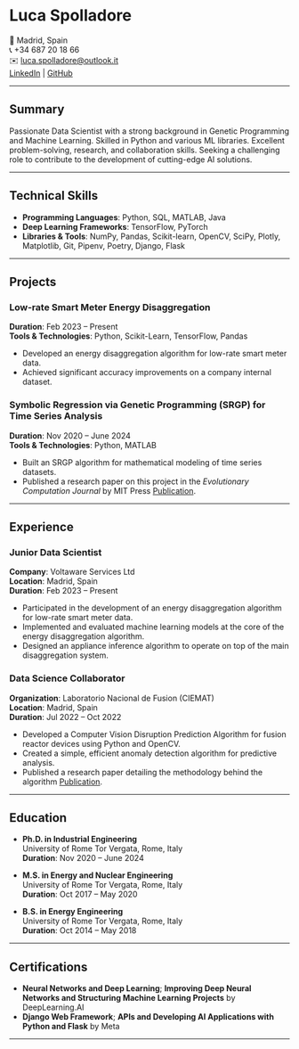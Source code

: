 # Luca Spolladore

📍 Madrid, Spain  
📞 +34 687 20 18 66  
✉️ [luca.spolladore@outlook.it](mailto:luca.spolladore@outlook.it)  
[LinkedIn](https://linkedin.com/in/lucaspolladore) | [GitHub](https://github.com/SpollaL)

---

## Summary
Passionate Data Scientist with a strong background in Genetic Programming and Machine Learning. Skilled in Python and various ML libraries. Excellent problem-solving, research, and collaboration skills. Seeking a challenging role to contribute to the development of cutting-edge AI solutions.

---

## Technical Skills

- **Programming Languages**: Python, SQL, MATLAB, Java
- **Deep Learning Frameworks**: TensorFlow, PyTorch
- **Libraries & Tools**: NumPy, Pandas, Scikit-learn, OpenCV, SciPy, Plotly, Matplotlib, Git, Pipenv, Poetry, Django, Flask

---

## Projects

### Low-rate Smart Meter Energy Disaggregation
**Duration**: Feb 2023 – Present  
**Tools & Technologies**: Python, Scikit-Learn, TensorFlow, Pandas

- Developed an energy disaggregation algorithm for low-rate smart meter data.
- Achieved significant accuracy improvements on a company internal dataset.

### Symbolic Regression via Genetic Programming (SRGP) for Time Series Analysis
**Duration**: Nov 2020 – June 2024  
**Tools & Technologies**: Python, MATLAB

- Built an SRGP algorithm for mathematical modeling of time series datasets.
- Published a research paper on this project in the *Evolutionary Computation Journal* by MIT Press [Publication](https://direct.mit.edu/evco/article-abstract/31/4/401/115844/Upgrades-of-Genetic-Programming-for-Data-Driven).

---

## Experience

### Junior Data Scientist
**Company**: Voltaware Services Ltd  
**Location**: Madrid, Spain  
**Duration**: Feb 2023 – Present  

- Participated in the development of an energy disaggregation algorithm for low-rate smart meter data.
- Implemented and evaluated machine learning models at the core of the energy disaggregation algorithm.
- Designed an appliance inference algorithm to operate on top of the main disaggregation system.

### Data Science Collaborator
**Organization**: Laboratorio Nacional de Fusion (CIEMAT)  
**Location**: Madrid, Spain  
**Duration**: Jul 2022 – Oct 2022  

- Developed a Computer Vision Disruption Prediction Algorithm for fusion reactor devices using Python and OpenCV.
- Created a simple, efficient anomaly detection algorithm for predictive analysis.
- Published a research paper detailing the methodology behind the algorithm [Publication](https://www.sciencedirect.com/science/article/abs/pii/S0920379623000911).

---

## Education

- **Ph.D. in Industrial Engineering**  
  University of Rome Tor Vergata, Rome, Italy  
  **Duration**: Nov 2020 – June 2024  

- **M.S. in Energy and Nuclear Engineering**  
  University of Rome Tor Vergata, Rome, Italy  
  **Duration**: Oct 2017 – May 2020  

- **B.S. in Energy Engineering**  
  University of Rome Tor Vergata, Rome, Italy  
  **Duration**: Oct 2014 – May 2018  

---

## Certifications

- **Neural Networks and Deep Learning**; **Improving Deep Neural Networks and Structuring Machine Learning Projects** by DeepLearning.AI
- **Django Web Framework**; **APIs and Developing AI Applications with Python and Flask** by Meta

---


